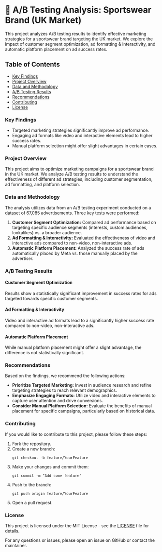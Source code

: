 <h1>🧪 A/B Testing Analysis: Sportswear Brand (UK Market)</h1>

<p>This project analyzes A/B testing results to identify effective marketing strategies for a sportswear brand targeting the UK market. We explore the impact of customer segment optimization, ad formatting & interactivity, and automatic platform placement on ad success rates.</p>

<h2>Table of Contents</h2>

<ul>
    <li><a href="#key-findings" target="_blank">Key Findings</a></li>
    <li><a href="#project-overview" target="_blank">Project Overview</a></li>
    <li><a href="#data-methodology" target="_blank">Data and Methodology</a></li>
    <li><a href="#ab-testing-results" target="_blank">A/B Testing Results</a></li>
    <li><a href="#recommendations" target="_blank">Recommendations</a></li>
    <li><a href="#contributing" target="_blank">Contributing</a></li>
    <li><a href="#license" target="_blank">License</a></li>
</ul>

<h3 id="key-findings">Key Findings</h3>

<ul>
    <li>Targeted marketing strategies significantly improve ad performance.</li>
    <li>Engaging ad formats like video and interactive elements lead to higher success rates.</li>
    <li>Manual platform selection might offer slight advantages in certain cases.</li>
</ul>

<h3 id="project-overview">Project Overview</h3>

<p>This project aims to optimize marketing campaigns for a sportswear brand in the UK market. We analyze A/B testing results to understand the effectiveness of different ad strategies, including customer segmentation, ad formatting, and platform selection.</p>

<h3 id="data-methodology">Data and Methodology</h3>

<p>The analysis utilizes data from an A/B testing experiment conducted on a dataset of 67,085 advertisements. Three key tests were performed:</p>

<ol>
    <li><strong>Customer Segment Optimization:</strong> Compared ad performance based on targeting specific audience segments (interests, custom audiences, lookalikes) vs. a broader audience.</li>
    <li><strong>Ad Formatting & Interactivity:</strong> Evaluated the effectiveness of video and interactive ads compared to non-video, non-interactive ads.</li>
    <li><strong>Automatic Platform Placement:</strong> Analyzed the success rate of ads automatically placed by Meta vs. those manually placed by the advertiser.</li>
</ol>

<h3 id="ab-testing-results">A/B Testing Results</h3>

<h4>Customer Segment Optimization</h4>
<p>Results show a statistically significant improvement in success rates for ads targeted towards specific customer segments.</p>

<h4>Ad Formatting & Interactivity</h4>
<p>Video and interactive ad formats lead to a significantly higher success rate compared to non-video, non-interactive ads.</p>

<h4>Automatic Platform Placement</h4>
<p>While manual platform placement might offer a slight advantage, the difference is not statistically significant.</p>

<h3 id="recommendations">Recommendations</h3>

<p>Based on the findings, we recommend the following actions:</p>

<ul>
    <li><strong>Prioritize Targeted Marketing:</strong> Invest in audience research and refine targeting strategies to reach relevant demographics.</li>
    <li><strong>Emphasize Engaging Formats:</strong> Utilize video and interactive elements to capture user attention and drive conversions.</li>
    <li><strong>Consider Manual Platform Selection:</strong> Evaluate the benefits of manual placement for specific campaigns, particularly based on historical data.</li>
</ul>

<h3 id="contributing">Contributing</h3>

<p>If you would like to contribute to this project, please follow these steps:</p>

<ol>
    <li>Fork the repository.</li>
    <li>Create a new branch:</li>
    <pre><code>git checkout -b feature/YourFeature</code></pre>
    <li>Make your changes and commit them:</li>
    <pre><code>git commit -m "Add some feature"</code></pre>
    <li>Push to the branch:</li>
    <pre><code>git push origin feature/YourFeature</code></pre>
    <li>Open a pull request.</li>
</ol>

<h3 id="license">License</h3>

<p>This project is licensed under the MIT License - see the <a href="LICENSE" target="_blank">LICENSE</a> file for details.</p>

<p>For any questions or issues, please open an issue on GitHub or contact the maintainer.</p>
